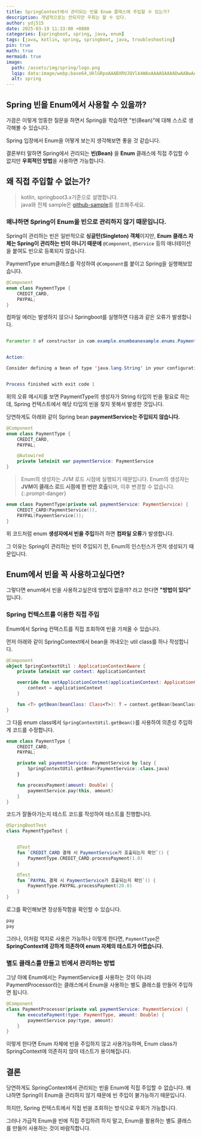 ```yaml
---
title: SpringContext에서 관리되는 빈을 Enum 클래스에 주입할 수 있는가?
description: 개념적으로는 안되지만 우회는 할 수 있다.
author: ydj515
date: 2025-03-19 11:33:00 +0800
categories: [springboot, spring, java, enum]
tags: [java, kotlin, spring, springboot, java, troubleshooting]
pin: true
math: true
mermaid: true
image:
  path: /assets/img/spring/logo.png
  lqip: data:image/webp;base64,UklGRpoAAABXRUJQVlA4WAoAAAAQAAAADwAABwAAQUxQSDIAAAARL0AmbZurmr57yyIiqE8oiG0bejIYEQTgqiDA9vqnsUSI6H+oAERp2HZ65qP/VIAWAFZQOCBCAAAA8AEAnQEqEAAIAAVAfCWkAALp8sF8rgRgAP7o9FDvMCkMde9PK7euH5M1m6VWoDXf2FkP3BqV0ZYbO6NA/VFIAAAA
  alt: spring
---
```


## Spring 빈을 Enum에서 사용할 수 있을까?

가끔은 이렇게 엉뚱한 질문을 하면서 Spring을 학습하면 "빈(Bean)"에 대해 스스로 생각해볼 수 있습니다.

Spring 입장에서 Enum을 어떻게 보는지 생각해보면 좋을 것 같습니다.

결론부터 말하면 Spring에서 관리되는 **빈(Bean)** 을 **Enum** 클래스에 직접 주입할 수 없지만 **우회적인 방법**을 사용하면 가능합니다.

## 왜 직접 주입할 수 없는가?

> kotlin, springboot3.x기준으로 설명합니다.  
> java와 전체 sample은 [github-sample](https://github.com/ydj515/blog-example/tree/main/runner-example)를 참조해주세요.

### 왜냐하면 Spring이 Enum을 빈으로 관리하지 않기 때문입니다.

Spring이 관리하는 빈은 일반적으로 **싱글턴(Singleton) 객체**이지만, **Enum 클래스 자체는 Spring이 관리하는 빈이 아니기 때문에** `@Component`, `@Service` 등의 애너테이션을 붙여도 빈으로 등록되지 않습니다.

PaymentType enum클래스를 작성하여 `@Component`를 붙이고 Spring을 실행해보았습니다.

```kotlin
@Component
enum class PaymentType {
    CREDIT_CARD,
    PAYPAL;
}
```

컴파일 에러는 발생하지 않으나 Springboot를 실행하면 다음과 같은 오류가 발생합니다.

```java

Parameter 0 of constructor in com.example.enumbeanexample.enums.PaymentType required a bean of type 'java.lang.String' that could not be found.


Action:

Consider defining a bean of type 'java.lang.String' in your configuration.


Process finished with exit code 1
```

위의 오류 메시지를 보면 PaymentType의 생성자가 String 타입의 빈을 필요로 하는데, Spring 컨텍스트에서 해당 타입의 빈을 찾지 못해서 발생한 것입니다.

당연하게도 아래와 같이 Spring bean **paymentService는 주입되지 않습니다.** 

```kotlin
@Component
enum class PaymentType {
    CREDIT_CARD,
    PAYPAL;

    @Autowired
    private lateinit var paymentService: PaymentService
}
```

> Enum의 생성자는 JVM 로드 시점에 실행되기 때문입니다. Enum의 생성자는 **JVM이 클래스 로드 시점에 한 번만 호출**되며, 이후 변경할 수 없습니다.
{:.prompt-danger}

```kotlin
enum class PaymentType(private val paymentService: PaymentService) {
    CREDIT_CARD(PaymentService()),
    PAYPAL(PaymentService());
}
```

위 코드처럼 enum **생성자에서 빈을 주입**하려 하면 **컴파일 오류**가 발생합니다.

그 이유는 Spring이 관리하는 빈이 주입되기 전, Enum의 인스턴스가 먼저 생성되기 때문입니다.

## Enum에서 빈을 꼭 사용하고싶다면?

그렇다면 enum에서 빈을 사용하고싶은데 방법이 없을까? 라고 한다면 **"방법이 있다"** 입니다.

### Spring 컨텍스트를 이용한 직접 주입
Enum에서 Spring 컨텍스트를 직접 조회하여 빈을 가져올 수 있습니다.

먼저 아래와 같이 SpringContext에서 bean을 꺼내오는 util class를 하나 작성합니다.

```kotlin
@Component
object SpringContextUtil : ApplicationContextAware {
    private lateinit var context: ApplicationContext

    override fun setApplicationContext(applicationContext: ApplicationContext) {
        context = applicationContext
    }

    fun <T> getBean(beanClass: Class<T>): T = context.getBean(beanClass)
}
```

그 다음 enum class에서 `SpringContextUtil.getBean()`를 사용하여 의존성 주입하게 코드를 수정합니다.

```kotlin
enum class PaymentType {
    CREDIT_CARD,
    PAYPAL;

    private val paymentService: PaymentService by lazy {
        SpringContextUtil.getBean(PaymentService::class.java)
    }

    fun processPayment(amount: Double) {
        paymentService.pay(this, amount)
    }
}
```

코드가 잘돌아가는지 테스트 코드를 작성하여 테스트를 진행합니다.

```kotlin
@SpringBootTest
class PaymentTypeTest {


    @Test
    fun `CREDIT_CARD 결제 시 PaymentService가 호출되는지 확인`() {
        PaymentType.CREDIT_CARD.processPayment(1.0)
    }

    @Test
    fun `PAYPAL 결제 시 PaymentService가 호출되는지 확인`() {
        PaymentType.PAYPAL.processPayment(20.0)
    }
}
```

로그를 확인해보면 정상동작함을 확인할 수 있습니다.

```kotlin
pay
pay
```

그러나, 이처럼 억지로 사용은 가능하나 이렇게 한다면, `PaymentType`은 **SpringContext에 강하게 의존하여 enum 자체의 테스트가 어렵습니다.**

### 별도 클래스를 만들고 빈에서 관리하는 방법

그냥 아예 Enum에서는 PaymentService를 사용하는 것이 아니라 PaymentProcessor라는 클래스에서 Enum을 사용하는 별도 클래스를 만들어 주입하면 됩니다.

```kotlin
@Component
class PaymentProcessor(private val paymentService: PaymentService) {
    fun executePayment(type: PaymentType, amount: Double) {
        paymentService.pay(type, amount)
    }
}
```

이렇게 한다면 Enum 자체에 빈을 주입하지 않고 사용가능하며, Enum class가 SpringContext에 의존하지 않아 테스트가 용이해집니다.

## 결론

당연하게도 SpringContext에서 관리되는 빈을 Enum에 직접 주입할 수 없습니다. 왜냐하면 Spring이 Enum을 관리하지 않기 때문에 빈 주입이 불가능하기 때문입니다.

하지만, Spring 컨텍스트에서 직접 빈을 조회하는 방식으로 우회가 가능합니다.

그러나 가급적 Enum을 빈에 직접 주입하려 하지 말고, Enum을 활용하는 별도 클래스를 만들어 사용하는 것이 바람직합니다.
